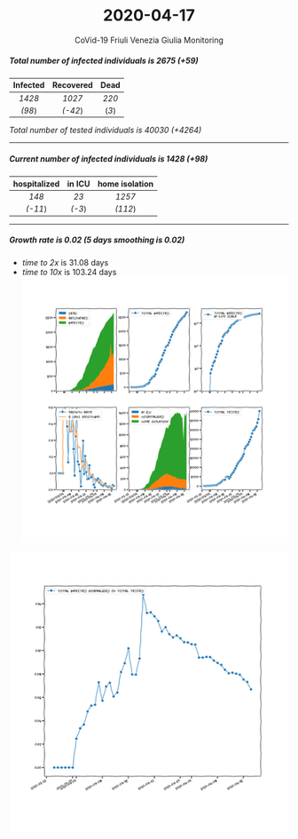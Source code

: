<div align='center'>

# 2020-04-17
CoVid-19 Friuli Venezia Giulia Monitoring
</div>

##### Total number of infected individuals is 2675 (+59)
Infected | Recovered | Dead
:---: | :---: | :---:
*1428* | *1027* | *220*
*(98*) | *(-42*) | (*3*)

*Total number of tested individuals is 40030 (+4264)*
***
##### Current number of infected individuals is 1428 (+98)
hospitalized | in ICU | home isolation
:---: | :---: | :---:
*148* |*23* |*1257*
*(-11*) |*(-3*) |*(112*)
***
##### Growth rate is 0.02 (5 days smoothing is 0.02)
- *time to 2x* is 31.08 days
- *time to 10x* is 103.24 days
![stats][stats]

![infected_normalized][infected_normalized]

[stats]: stats_FriuliVeneziaGiulia.png
[infected_normalized]: infected_normalized_FriuliVeneziaGiulia.png
